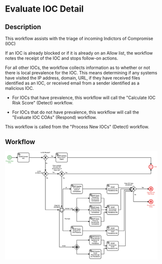 # Evaluate IOC Detail

## Description
This workflow assists with the triage of incoming Indictors of Compromise (IOC)

If an IOC is already blocked or if it is already on an Allow list, the workflow notes the
receipt of the IOC and stops follow-on actions.

For all other IOCs, the workflow collects information as to whether or not there is local
prevalence for the IOC. This means determining if any systems have visited the IP address,
domain, URL, if they have received files identified as an IOC, or received email from a
sender identified as a malicious IOC.

- For IOCs that have prevalence, this workflow will call the "Calculate IOC Risk Score"
(Detect) workflow.

- For IOCs that do not have prevalence, this workflow will call the "Evaluate IOC COAs"
(Respond) workflow.

This workflow is called from the "Process New IOCs" (Detect) workflow.

## Workflow 

![Evaluate IOC](Evaluate_IOC.png)